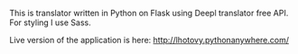 This is translator written in Python on Flask using Deepl translator free API. For styling I use Sass.

Live version of the application is here: http://lhotovy.pythonanywhere.com/
